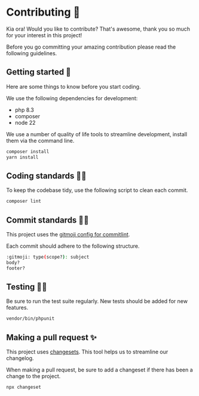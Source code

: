# Contributing 🤩

Kia ora! Would you like to contribute? That's awesome, thank you so much for your interest in this project!

Before you go committing your amazing contribution please read the following guidelines.

## Getting started 🐤

Here are some things to know before you start coding.

We use the following dependencies for development:

- php 8.3
- composer
- node 22

We use a number of quality of life tools to streamline development, install them via the command line.

```sh
composer install
yarn install
```

## Coding standards 👮‍♂️

To keep the codebase tidy, use the following script to clean each commit.

```sh
composer lint
```

## Commit standards 👮‍♀️

This project uses the [gitmoji config for commitlint](https://www.npmjs.com/package/commitlint-config-gitmoji#structure).

Each commit should adhere to the following structure.

```sh
:gitmoji: type(scope?): subject
body?
footer?
```

## Testing 🧑‍🔬

Be sure to run the test suite regularly. New tests should be added for new features.

```sh
vendor/bin/phpunit
```

## Making a pull request ✨

This project uses [changesets](https://github.com/changesets/changesets). This tool helps us to streamline our changelog.

When making a pull request, be sure to add a changeset if there has been a change to the project.

```sh
npx changeset
```
